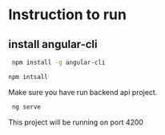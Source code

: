 # Instruction to run

## install angular-cli


```bash
 npm install -g angular-cli
```


```bash
npm intsall
```

Make sure you have run backend api project. 

```bash
 ng serve
```      
This project will be running on port 4200    


